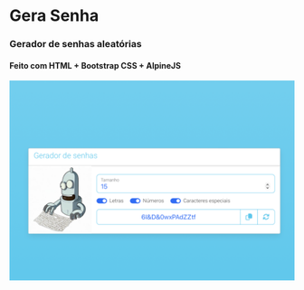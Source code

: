 # Gera Senha
### Gerador de senhas aleatórias

#### Feito com HTML + Bootstrap CSS + AlpineJS

![Alt text](demo.png "Gerador de senhas")